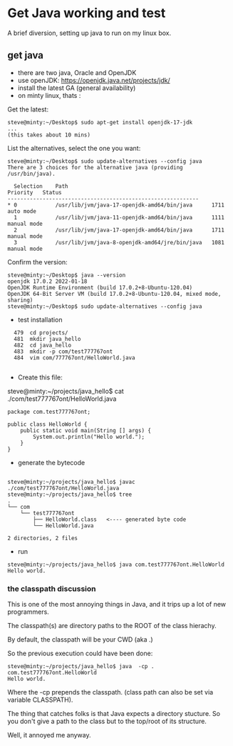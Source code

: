 # Get Java working and test

A brief diversion, setting up java to run on my linux box.

## get java

* there are two java, Oracle and OpenJDK
* use openJDK: https://openjdk.java.net/projects/jdk/
* install the latest GA (general availability) 
* on minty linux, thats :

Get the latest:
```
steve@minty:~/Desktop$ sudo apt-get install openjdk-17-jdk
...
(this takes about 10 mins)

```

List the alternatives, select the one you want:

```
steve@minty:~/Desktop$ sudo update-alternatives --config java
There are 3 choices for the alternative java (providing /usr/bin/java).

  Selection    Path                                            Priority   Status
------------------------------------------------------------
* 0            /usr/lib/jvm/java-17-openjdk-amd64/bin/java      1711      auto mode
  1            /usr/lib/jvm/java-11-openjdk-amd64/bin/java      1111      manual mode
  2            /usr/lib/jvm/java-17-openjdk-amd64/bin/java      1711      manual mode
  3            /usr/lib/jvm/java-8-openjdk-amd64/jre/bin/java   1081      manual mode

```

Confirm the version:

```
steve@minty:~/Desktop$ java --version
openjdk 17.0.2 2022-01-18
OpenJDK Runtime Environment (build 17.0.2+8-Ubuntu-120.04)
OpenJDK 64-Bit Server VM (build 17.0.2+8-Ubuntu-120.04, mixed mode, sharing)
steve@minty:~/Desktop$ sudo update-alternatives --config java
```

* test installation

```
  479  cd projects/
  481  mkdir java_hello
  482  cd java_hello
  483  mkdir -p com/test777767ont
  484  vim com/777767ont/HelloWorld.java
  
```

* Create this file:

steve@minty:~/projects/java_hello$ cat ./com/test777767ont/HelloWorld.java 

```
package com.test777767ont;

public class HelloWorld {
	public static void main(String [] args) {
		System.out.println("Hello world.");
	}
}
```

* generate the bytecode

```

steve@minty:~/projects/java_hello$ javac ./com/test777767ont/HelloWorld.java
steve@minty:~/projects/java_hello$ tree
.
└── com
    └── test777767ont
        ├── HelloWorld.class   <---- generated byte code
        └── HelloWorld.java

2 directories, 2 files
```

* run

```
steve@minty:~/projects/java_hello$ java com.test777767ont.HelloWorld
Hello world.

```

### the classpath discussion

This is one of the most annoying things in Java, and it trips up a lot of new programmers.

The classpath(s) are directory paths to the ROOT of the class hierachy.

By default, the classpath will be your CWD (aka .)

So the previous execution could have been done:

```
steve@minty:~/projects/java_hello$ java  -cp . com.test777767ont.HelloWorld
Hello world.
```

Where the -cp prepends the classpath.  (class path can also be set via variable CLASSPATH).

The thing that catches folks is that Java expects a directory stucture. So you don't give a path to the class but to the top/root of its structure.

Well, it annoyed me anyway.


